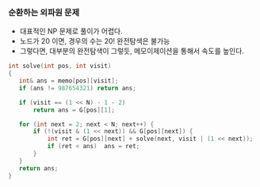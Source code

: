 ### 순환하는 외파원 문제
 - 대표적인 NP 문제로 풀이가 어렵다.
 - 노드가 20 이면, 경우의 수는 20! 완전탐색은 불가능
 - 그렇다면, 대부분의 완전탐색이 그렇듯, 메모이제이션을 통해서 속도를 높인다.
 
 ```c
int solve(int pos, int visit)
{
	int& ans = memo[pos][visit];
	if (ans != 987654321) return ans;

	if (visit == (1 << N) - 1 - 2)
		return ans = G[pos][1];

	for (int next = 2; next < N; next++) {
		if (!(visit & (1 << next)) && G[pos][next])	{
			int ret = G[pos][next] + solve(next, visit | (1 << next));
			if (ret < ans)	ans = ret;
		}
	}
	return ans;
}
```
